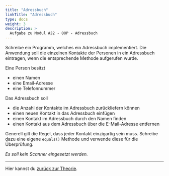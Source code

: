 ```yaml
---
title: "Adressbuch"
linkTitle: "Adressbuch"
type: docs
weight: 3
description: >
  Aufgabe zu Modul #J2 - OOP - Adressbuch
---
```


Schreibe ein Programm, welches ein Adressbuch implementiert. 
Die Anwendung soll die einzelnen Kontakte der Personen in ein Adressbuch eintragen,
wenn die entsprechende Methode aufgerufen wurde.

Eine Person besitzt
- einen Namen 
- eine Email-Adresse
- eine Telefonnummer

Das Adressbuch soll
- die Anzahl der Kontakte im Adressbuch zurückliefern können
- einen neuen Kontakt in das Adressbuch einfügen
- einen Kontakt im Adressbuch durch den Namen finden
- einen Kontakt aus dem Adressbuch über die E-Mail-Adresse entfernen

Generell gilt die Regel, dass jeder Kontakt einzigartig sein muss. 
Schreibe dazu eine eigene `equals()` Methode und verwende diese für die Überprüfung.

*Es soll kein Scanner eingesetzt werden.*

---
Hier kannst du [zurück zur Theorie](../../../../docs/java/j2-oop).